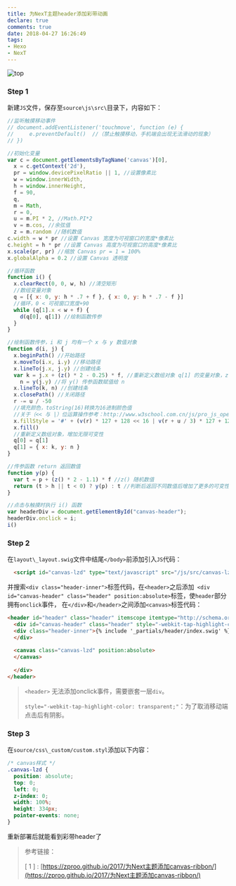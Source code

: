 ```yaml
---
title: 为NexT主题header添加彩带动画
declare: true
comments: true
date: 2018-04-27 16:26:49
tags:
- Hexo
- NexT
---
```


![top](/assets/blogImg/Hexo-next-canvas/hexo-next-canvas.png)

<!-- more -->

### Step 1

新建`JS`文件，保存至`source\js\src\`目录下，内容如下：

```javascript
//监听触摸移动事件
// document.addEventListener('touchmove', function (e) {
//     e.preventDefault()  //（禁止触摸移动，手机端会出现无法滑动的现象）
// })

//初始化变量
var c = document.getElementsByTagName('canvas')[0],
  x = c.getContext('2d'),
  pr = window.devicePixelRatio || 1, //设置像素比
  w = window.innerWidth,
  h = window.innerHeight,
  f = 90,
  q,
  m = Math,
  r = 0,
  u = m.PI * 2, //Math.PI*2
  v = m.cos, //余弦值
  z = m.random //随机数值
c.width = w * pr //设置 Canvas 宽度为可视窗口的宽度*像素比
c.height = h * pr //设置 Canvas 高度为可视窗口的高度*像素比
x.scale(pr, pr) //缩放 Canvas pr = 1 = 100%
x.globalAlpha = 0.2 //设置 Canvas 透明度

//循环函数
function i() {
  x.clearRect(0, 0, w, h) //清空矩形
  //数组变量对象
  q = [{ x: 0, y: h * .7 + f }, { x: 0, y: h * .7 - f }]
  //循环，0 < 可视窗口宽度+90
  while (q[1].x < w + f) {
    d(q[0], q[1]) //绘制函数传参
  }
}

//绘制函数传参，i 和 j 均有一个 x 与 y 数值对象
function d(i, j) {
  x.beginPath() //开始路径
  x.moveTo(i.x, i.y) //移动路径
  x.lineTo(j.x, j.y) //创建线条
  var k = j.x + (z() * 2 - 0.25) * f, //重新定义数组对象 q[1] 的变量对象，z() 随机数值
    n = y(j.y) //将 y() 传参函数赋值给 n
  x.lineTo(k, n) //创建线条
  x.closePath() //关闭路径
  r -= u / -50
  //填充颜色，toString(16)转换为16进制颜色值
  //关于（<< 与 |）位运算操作参考：http://www.w3school.com.cn/js/pro_js_operators_bitwise.asp
  x.fillStyle = '#' + (v(r) * 127 + 128 << 16 | v(r + u / 3) * 127 + 128 << 8 | v(r + u / 3 * 2) * 127 + 128).toString(16);
  x.fill()
  //重新定义数组对象，增加无限可变性
  q[0] = q[1]
  q[1] = { x: k, y: n }
}

//传参函数 return 返回数值
function y(p) {
  var t = p + (z() * 2 - 1.1) * f //z() 随机数值
  return (t > h || t < 0) ? y(p) : t //判断后返回不同数值后增加了更多的可变性
}

//点击与触摸时执行 i() 函数
var headerDiv = document.getElementById("canvas-header");
headerDiv.onclick = i;
i()

```

### Step 2

在`layout\_layout.swig`文件中结尾`</body>`前添加引入`JS`代码：

```html
  <script id="canvas-lzd" type="text/javascript" src="/js/src/canvas-lzd.js"></script>
```

并搜索`<div class="header-inner">`标签代码，在`<header>`之后添加` <div id="canvas-header" class="header" position:absolute>`标签，使`header`部分拥有`onclick`事件， 在`</div>`和`</header>`之间添加`<canvas>`标签代码：

```html
<header id="header" class="header" itemscope itemtype="http://schema.org/WPHeader">
  <div id="canvas-header" class="header" style="-webkit-tap-highlight-color: transparent;" position:absolute>
  <div class="header-inner">{% include '_partials/header/index.swig' %}
  </div>
  
  <canvas class="canvas-lzd" position:absolute>
  </canvas>
  
  </div>
</header>
```

> ` <header> ` 无法添加onclick事件，需要嵌套一层`div`。
>
> `style="-webkit-tap-highlight-color: transparent;"`：为了取消移动端点击后有阴影。

### Step 3

在`source/css\_custom/custom.styl`添加以下内容：

```css
/* canvas样式 */
.canvas-lzd {
  position: absolute;
  top: 0;
  left: 0;
  z-index: 0;
  width: 100%;
  height: 334px;
  pointer-events: none;
}
```

重新部署后就能看到彩带header了

>参考链接：
>
>[ 1 ] : [https://zproo.github.io/2017/为Next主题添加canvas-ribbon/](https://zproo.github.io/2017/为Next主题添加canvas-ribbon/)

